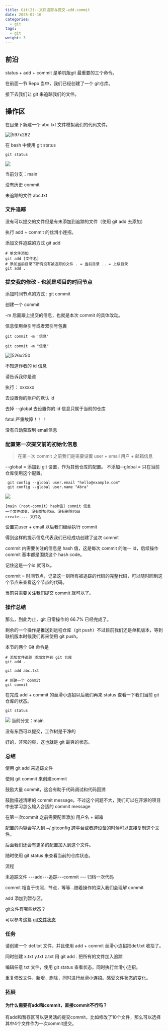 ```yaml
---
title: Git(2)--文件追踪与提交-add-commit
date: 2025-02-16
categories:
  - git
tags:
  - git
weight: 3
---
```


## 前沿

status + add + commit 是单机版git 最重要的三个命令。

在前面一节 Repo 当中，我们已经创建了一个 git仓库。

接下去我们让 git 来追踪我们的文件。

## 操作区

 在目录下新建一个 abc.txt 文件模拟我们的代码文件。
 
 ![|597x282](https://raw.githubusercontent.com/InsHomePgup/pic_go_img/main/blog/20250216223437670.png)

在 bash 中使用 git status
``` shell
git status
```

![](https://raw.githubusercontent.com/InsHomePgup/pic_go_img/main/blog/20250216223557755.png)

当前分支：main

没有历史 commit

未追踪的文件
abc.txt

### 文件追踪

没有可以提交的文件但是有未添加到追踪的文件（使用 git add 去添加）

执行 add + commit 的丝滑小连招。

添加文件追踪的方式 git add 

``` shell
# 单文件添加 
git add [文件名]
# 添加当前目录下所有没有被追踪的文件 . = 当前目录 .. = 上级目录
git add .
```

### 提交我的修改 - 也就是项目的时间节点

添加时间节点的方式 : git commit 

创建一个 commit 

-m 后面跟上提交的信息，也就是本次 commit 的具体改动。

信息使用单引号或者双引号包裹

```
git commit -m '信息'

git commit -m "信息"
```

![|526x250](https://raw.githubusercontent.com/InsHomePgup/pic_go_img/main/blog/20250216223811212.png)

不知道作者的 id 信息

请告诉我你是谁

执行：
xxxxxx

去设置你的账户的默认 id

去掉 --global 去设置你的 id 信息只属于当前的仓库

fatal:严重故障！！！

没有自动获取到 email信息

### 配置第一次提交前的初始化信息

> 在第一次 commit 之前我们是需要设置 user + email 用户 + 邮箱信息

--global = 添加到 git 设置，作为其他仓库的配置。
不添加--global = 只在当前仓库使用这个配置。
``` shell
 git config --global user.email "hello@example.com"
 git config --global user.name "Abra"
```

![](https://raw.githubusercontent.com/InsHomePgup/pic_go_img/main/blog/20250216224651766.png)
```
[main (root-commit) hash值] commit 信息
一个文件改变，没有增加代码，没有删除代码
create.... 文件名
```
设置完user + email 以后我们继续执行 commit

得到这样的提示信息代表我们已经成功创建了这次 commit

commit 内需要关注的信息是 hash 值，这是每次 commit 的唯一 id，后续操作 commit 基本都是围绕这个 hash code。

记住这是一个id 就可以。

commit =  时间节点，记录这一刻所有被追踪的代码的完整代码，可以随时回到这个节点来查看这个节点的代码。

当前只需要关注我们提交 commit 就可以了。

### 操作总结

那么，到此为止，git 日常操作的 66.7% 已经完成了。

剩余的一个操作是推送到远程仓库（git push）不过目前我们还是单机版本，等到联机版本时候我们再来使用 git push。

本节的两个 Git 命令是

``` shell
# 添加文件追踪 添加文件到 git 仓库
git add .

git add abc.txt

# 创建一个 commit 
git commit
```

在完成 add + commit 的丝滑小连招以后我们再来 status 查看一下我们当前 git 仓库的状态。

```shell
git status
```

![](https://raw.githubusercontent.com/InsHomePgup/pic_go_img/main/blog/20250216225332021.png)
当前分支：main

没有东西可以提交，工作树是干净的

好的，非常的爽，这也就是 git 最爽的状态。


### 总结

使用 git add 来追踪文件

使用 git commit 来创建commit

鼓励大量 commit，这会有助于代码调试和代码回溯

鼓励描述清晰的 commit message，不过这个问题不大，我们可以在开源的项目中去学习怎么输入合适的 commit message

在第一次commit 之前需要配置添加 用户名 + 邮箱

配置的内容会写入到 ~/.gitconfig 跨平台或者跨设备的时候可以直接复制这个文件。

后面我们还会有更多的配置加入到这个文件。

随时使用 git status 来查看当前的仓库状态。

流程

未追踪文件 ---add---追踪---commit --- 归档一次代码

commit 相当于快照，节点，等等...随着操作的深入我们会理解 commit

add 添加到暂存区。

git文件有哪些状态？

可以参考这篇  [git文件状态](./Git-文件状态)

### 任务

请创建一个 def.txt 文件，并且使用 add + commit 丝滑小连招把def.txt 收拾了。

同时创建 x.txt y.txt z.txt 用 git add . 把所有的文件加入追踪

编辑任意 txt 文件，使用 git status 查看状态，同时执行丝滑小连招。

重复修改文件，新增，删除，同时进行丝滑小连招。感受文件状态的变化。

### 拓展

#### 为什么需要有add和commit，直接commit不行吗？

有add和暂存区可以更灵活的提交commit，比如修改了10个文件，那么可以选择其中4个文件作为一次commit提交。
